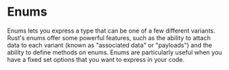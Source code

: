 # Enums

Enums lets you express a type that can be one of a few different variants. Rust's enums offer some powerful features, such as the ability to attach data to each variant (known as "associated data" or "payloads") and the ability to define methods on enums. Enums are particularly useful when you have a fixed set options that you want to express in your code.

